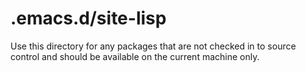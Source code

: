 # .emacs.d/site-lisp

Use this directory for any packages that are not checked in to source control
and should be available on the current machine only.
